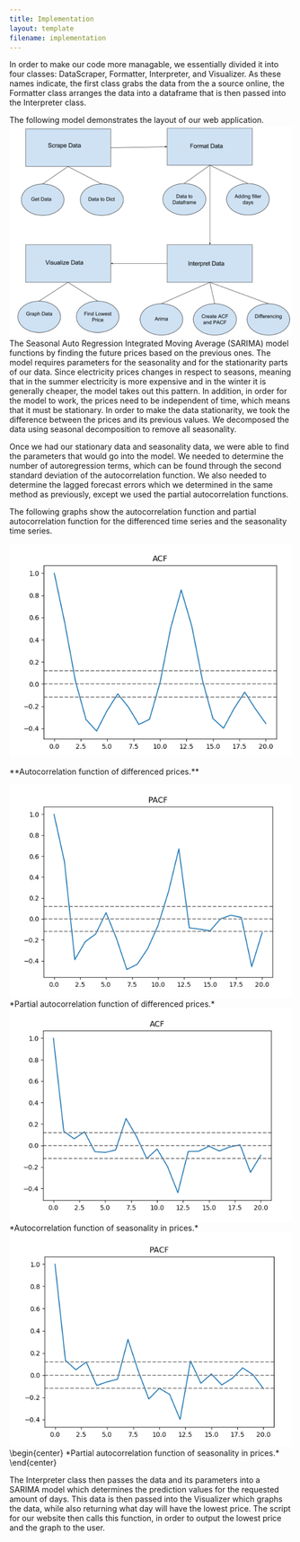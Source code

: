 ```yaml
---
title: Implementation
layout: template
filename: implementation
--- 
```

In order to make our code more managable, we essentially divided it into four classes: DataScraper, Formatter, Interpreter, and Visualizer. As these names indicate, the first class grabs the data from the a source online, the Formatter class arranges the data into a dataframe that is then passed into the Interpreter class.

The following model demonstrates the layout of our web application. 
<img src="https://raw.githubusercontent.com/vickymmcd/AmazonSoftDesWarriors/master/images/SoftDes_ImageClasses.PNG" alt ="" />
The Seasonal Auto Regression Integrated Moving Average (SARIMA) model functions by finding the future prices based on the previous ones. The model requires parameters for the seasonality and for the stationarity parts of our data. Since electricity prices changes in respect to seasons, meaning that in the summer electricity is more expensive and in the winter it is generally cheaper, the model takes out this pattern. In addition, in order for the model to work, the prices need to be independent of time, which means that it must be stationary. In order to make the data stationarity, we took the difference between the prices and its previous values. We decomposed the data using seasonal decomposition to remove all seasonality.

Once we had our stationary data and seasonality data, we were able to find the parameters that would go into the model. We needed to determine the number of autoregression terms, which can be found through the second standard deviation of the autocorrelation function. We also needed to determine the lagged forecast errors which we determined in the same method as previously, except we used the partial autocorrelation functions.

The following graphs show the autocorrelation function and partial autocorrelation function for the differenced time series and the seasonality time series.

<img src="https://raw.githubusercontent.com/vickymmcd/AmazonSoftDesWarriors/master/images/acf1stdiff.png" alt ="" /> 
<p> **Autocorrelation function of differenced prices.**</p> 
<img src="https://raw.githubusercontent.com/vickymmcd/AmazonSoftDesWarriors/master/images/pacf1stdiff.png" alt ="" />
*Partial autocorrelation function of differenced prices.*
<img src="https://raw.githubusercontent.com/vickymmcd/AmazonSoftDesWarriors/master/images/acfgraph.png" alt ="" />
*Autocorrelation function of seasonality in prices.*
<img src="https://raw.githubusercontent.com/vickymmcd/AmazonSoftDesWarriors/master/images/pacfgraph.png" alt ="" />
\begin{center}
*Partial autocorrelation function of seasonality in prices.*
\end{center}

The Interpreter class then passes the data and its parameters into a SARIMA model which determines the prediction values for the requested amount of days. This data is then passed into the Visualizer which graphs the data, while also returning what day will have the lowest price. The script for our website then calls this function, in order to output the lowest price and the graph to the user.

